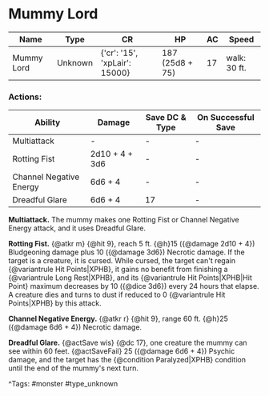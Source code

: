# Mummy Lord

| Name | Type | CR | HP | AC | Speed |
|------|------|----|----|----|-------|
| Mummy Lord | Unknown | {'cr': '15', 'xpLair': 15000} | 187 (25d8 + 75) | 17 | walk: 30 ft. |

### Actions:

| Ability | Damage | Save DC & Type | On Successful Save |
|---------|--------|----------------|--------------------|
| Multiattack | - | - | - |
| Rotting Fist | 2d10 + 4 + 3d6 | - | - |
| Channel Negative Energy | 6d6 + 4 | - | - |
| Dreadful Glare | 6d6 + 4 | 17 | - |


**Multiattack.** The mummy makes one Rotting Fist or Channel Negative Energy attack, and it uses Dreadful Glare.

**Rotting Fist.** {@atkr m} {@hit 9}, reach 5 ft. {@h}15 ({@damage 2d10 + 4}) Bludgeoning damage plus 10 ({@damage 3d6}) Necrotic damage. If the target is a creature, it is cursed. While cursed, the target can't regain {@variantrule Hit Points|XPHB}, it gains no benefit from finishing a {@variantrule Long Rest|XPHB}, and its {@variantrule Hit Points|XPHB|Hit Point} maximum decreases by 10 ({@dice 3d6}) every 24 hours that elapse. A creature dies and turns to dust if reduced to 0 {@variantrule Hit Points|XPHB} by this attack.

**Channel Negative Energy.** {@atkr r} {@hit 9}, range 60 ft. {@h}25 ({@damage 6d6 + 4}) Necrotic damage.

**Dreadful Glare.** {@actSave wis} {@dc 17}, one creature the mummy can see within 60 feet. {@actSaveFail} 25 ({@damage 6d6 + 4}) Psychic damage, and the target has the {@condition Paralyzed|XPHB} condition until the end of the mummy's next turn.

^Tags: #monster #type_unknown